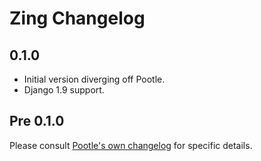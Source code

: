 Zing Changelog
==============

0.1.0
-----

* Initial version diverging off Pootle.
* Django 1.9 support.


Pre 0.1.0
---------

Please consult [Pootle's own
changelog](http://docs.translatehouse.org/projects/pootle/en/2.8.0b3/releases/index.html)
for specific details.

